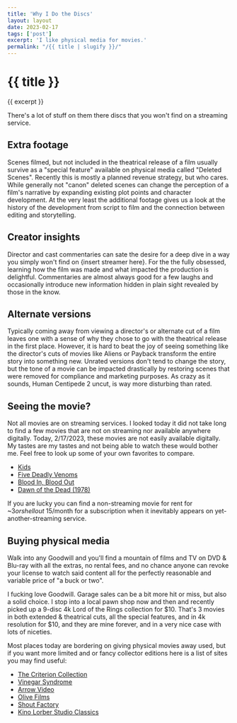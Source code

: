 ```yaml
---
title: 'Why I Do the Discs'
layout: layout
date: 2023-02-17
tags: ['post']
excerpt: 'I like physical media for movies.'
permalink: "/{{ title | slugify }}/"
---
```


<hgroup>
	<h1>{{ title }}</h1>
	<p>{{ excerpt }}</p>
</hgroup>

There's a lot of stuff on them there discs that you won't find on a streaming service.


## Extra footage
Scenes filmed, but not included in the theatrical release of a film usually survive as a "special feature" available on physical media called "Deleted Scenes".  Recently this is mostly a planned revenue strategy, but who cares.  While generally not "canon" deleted scenes can change the perception of a film's narrative by expanding existing plot points and character development.  At the very least the additional footage gives us a look at the history of the development from script to film and the connection between editing and storytelling.


## Creator insights
Director and cast commentaries can sate the desire for a deep dive in a way you simply won't find on {insert streamer here}.  For the the fully obsessed, learning how the film was made and what impacted the production is delightful.  Commentaries are almost always good for a few laughs and occasionally introduce new information hidden in plain sight revealed by those in the know.

## Alternate versions
Typically coming away from viewing a director's or alternate cut of a film leaves one with a sense of why they chose to go with the theatrical release in the first place.  However, it is hard to beat the joy of seeing something like the director's cuts of movies like Aliens or Payback transform the entire story into something new.   Unrated versions don't tend to change the story, but the tone of a movie can be impacted drastically by restoring scenes that were removed for compliance and marketing purposes.  As crazy as it sounds, Human Centipede 2 uncut, is way more disturbing than rated.

## Seeing the movie?
Not all movies are on streaming services.  I looked today it did not take long to find a few movies that are not on streaming nor available anywhere digitally.  Today, 2/17/2023, these movies are not easily available digitally.  My tastes are my tastes and not being able to watch these would bother me.  Feel free to look up some of your own favorites to compare.

* [Kids](https://www.imdb.com/title/tt0113540)
* [Five Deadly Venoms](https://www.imdb.com/title/tt0077559)
* [Blood In, Blood Out](https://www.imdb.com/title/tt0106469)
* [Dawn of the Dead (1978)](https://www.imdb.com/title/tt0077402)

If you are lucky you can find a non-streaming movie for rent for ~$3 or shell out ~$15/month for a subscription when it inevitably appears on yet-another-streaming service.

## Buying physical media

Walk into any Goodwill and you'll find a mountain of films and TV on DVD & Blu-ray with all the extras, no rental fees, and no chance anyone can revoke your license to watch said content all for the perfectly reasonable and variable price of "a buck or two".

I fucking love Goodwill.  Garage sales can be a bit more hit or miss, but also a solid choice.  I stop into a local pawn shop now and then and recently picked up a 9-disc 4k Lord of the Rings collection for $10.  That's 3 movies in both extended & theatrical cuts, all the special features, and in 4k resolution for $10, and they are mine forever, and in a very nice case with lots of niceties.

Most places today are bordering on giving physical movies away used, but if you want more limited and or fancy collector editions here is a list of sites you may find useful:

* [The Criterion Collection](https://www.criterion.com/)
* [Vinegar Syndrome](https://vinegarsyndrome.com/)
* [Arrow Video](https://www.arrowvideo.com/)
* [Olive Films](https://olivefilms.com/)
* [Shout Factory](https://www.shoutfactory.com/)
* [Kino Lorber Studio Classics](https://www.klstudioclassics.com/)





